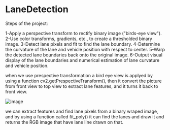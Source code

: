# LaneDetection
Steps of the project:
   
   1-Apply a perspective transform to rectify binary image ("birds-eye view").
   2-Use color transforms, gradients, etc., to create a thresholded binary image.
   3-Detect lane pixels and fit to find the lane boundary.
   4-Determine the curvature of the lane and vehicle position with respect to center.
   5-Warp the detected lane boundaries back onto the original image.
   6-Output visual display of the lane boundaries and numerical estimation of lane curvature and vehicle position.


when we use prespective transformation a bird eye view is applyed by using a function cv2.getPrespectiveTransform(), then it convert the picture from front view to top view to extract lane features, and it turns it back to front view.

![image](https://user-images.githubusercontent.com/106494037/170893480-4295097a-a660-44cc-bac8-8480f12bae81.png)


 we can extract features and find lane pixels from a binary wraped image, and by using a function called fit_poly() it can find the lanes and draw it and returns the RGB image that have lane line drawn on that.

